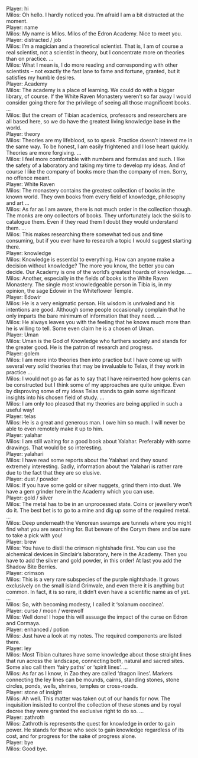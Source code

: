 Player: hi  
Milos: Oh hello. I hardly noticed you. I’m afraid I am a bit distracted at the moment.  
Player: name  
Milos: My name is Milos. Milos of the Edron Academy. Nice to meet you.  
Player: distracted / job  
Milos: I’m a magician and a theoretical scientist. That is, I am of course a real scientist, not a scientist in theory, but I concentrate more on theories than on practice. …  
Milos: What I mean is, I do more reading and corresponding with other scientists – not exactly the fast lane to fame and fortune, granted, but it satisfies my humble desires.  
Player: Academy  
Milos: The academy is a place of learning. We could do with a bigger library, of course. If the White Raven Monastery weren’t so far away I would consider going there for the privilege of seeing all those magnificent books. …  
Milos: But the cream of Tibian academics, professors and researchers are all based here, so we do have the greatest living knowledge base in the world.  
Player: theory  
Milos: Theories are my lifeblood, so to speak. Practice doesn’t interest me in the same way. To be honest, I am easily frightened and I lose heart quickly. Theories are more forgiving. …  
Milos: I feel more comfortable with numbers and formulas and such. I like the safety of a laboratory and taking my time to develop my ideas. And of course I like the company of books more than the company of men. Sorry, no offence meant.  
Player: White Raven  
Milos: The monastery contains the greatest collection of books in the known world. They own books from every field of knowledge, philosophy and art …  
Milos: As far as I am aware, there is not much order in the collection though. The monks are ony collectors of books. They unfortunately lack the skills to catalogue them. Even if they read them I doubt they would understand them. …  
Milos: This makes researching there somewhat tedious and time consuming, but if you ever have to research a topic I would suggest starting there.  
Player: knowledge  
Milos: Knowledge is essential to everything. How can anyone make a decision without knowledge? The more you know, the better you can decide. Our Academy is one of the world’s greatest hoards of knowledge. …  
Milos: Another, especially in the fields of books is the White Raven Monastery. The single most knowledgeable person in Tibia is, in my opinion, the sage Edowir in the Whiteflower Temple.  
Player: Edowir  
Milos: He is a very enigmatic person. His wisdom is unrivaled and his intentions are good. Although some people occasionally complain that he only imparts the bare minimum of information that they need. …  
Milos: He always leaves you with the feeling that he knows much more than he is willing to tell. Some even claim he is a chosen of Uman.  
Player: Uman  
Milos: Uman is the God of Knowledge who furthers society and stands for the greater good. He is the patron of research and progress.  
Player: golem  
Milos: I am more into theories then into practice but I have come up with several very solid theories that may be invaluable to Telas, if they work in practice …  
Milos: I would not go as far as to say that I have reinvented how golems can be constructed but I think some of my approaches are quite unique. Even by disproving some of my ideas Telas stands to gain some significant insights into his chosen field of study. …  
Milos: I am only too pleased that my theories are being applied in such a useful way!  
Player: telas  
Milos: He is a great and generous man. I owe him so much. I will never be able to even remotely make it up to him.  
Player: yalahar  
Milos: I am still waiting for a good book about Yalahar. Preferably with some drawings. That would be so interesting.  
Player: yalahari  
Milos: I have read some reports about the Yalahari and they sound extremely interesting. Sadly, information about the Yalahari is rather rare due to the fact that they are so elusive.  
Player: dust / powder  
Milos: If you have some gold or silver nuggets, grind them into dust. We have a gem grinder here in the Academy which you can use.  
Player: gold / silver  
Milos: The metal has to be in an unprocessed state. Coins or jewellery won’t do it. The best bet is to go to a mine and dig up some of the required metal. …  
Milos: Deep underneath the Venorean swamps are tunnels where you might find what you are searching for. But beware of the Corym there and be sure to take a pick with you!  
Player: brew  
Milos: You have to distil the crimson nightshade first. You can use the alchemical devices in Sinclair’s laboratory, here in the Academy. Then you have to add the silver and gold powder, in this order! At last you add the Shadow Bite Berries.  
Player: crimson  
Milos: This is a very rare subspecies of the purple nightshade. It grows exclusively on the small island Grimvale, and even there it is anything but common. In fact, it is so rare, it didn’t even have a scientific name as of yet. …  
Milos: So, with becoming modesty, I called it ‘solanum coccinea’.  
Player: curse / moon / werewolf  
Milos: Well done! I hope this will assuage the impact of the curse on Edron and Cormaya.  
Player: enhanced / potion  
Milos: Just have a look at my notes. The required components are listed there.  
Player: ley  
Milos: Most Tibian cultures have some knowledge about those straight lines that run across the landscape, connecting both, natural and sacred sites. Some also call them ‘fairy paths’ or ‘spirit lines’. …  
Milos: As far as I know, in Zao they are called ‘dragon lines’. Markers connecting the ley lines can be mounds, cairns, standing stones, stone circles, ponds, wells, shrines, temples or cross-roads.  
Player: stone of insight  
Milos: Ah well. This matter was taken out of our hands for now. The inquisition insisted to control the collection of these stones and by royal decree they were granted the exclusive right to do so. …  
Player: zathroth  
Milos: Zathroth is represents the quest for knowledge in order to gain power. He stands for those who seek to gain knowledge regardless of its cost, and for progress for the sake of progress alone.  
Player: bye  
Milos: Good bye.  
